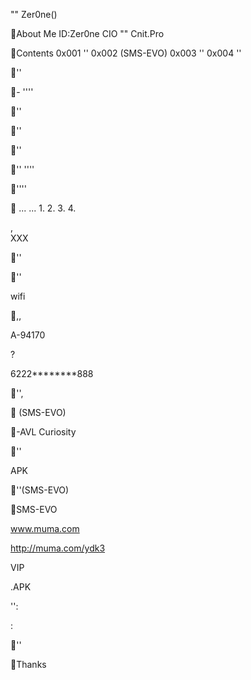 ""
Zer0ne()

About Me
 ID:Zer0ne CIO "" Cnit.Pro

Contents
0x001 '' 0x002 (SMS-EVO) 0x003 '' 0x004 ''

''

-
'''' 

  

''

''

''

''
''''

''''

 


















... ... 1. 2. 3. 4.


,   
 XXX  



''


 







''
  

 wifi 

,,





A-94170

?



6222********888

'',





  

  

  







  


 (SMS-EVO)

-AVL Curiosity


    

''











APK





''(SMS-EVO)


   


   


   


   

SMS-EVO

www.muma.com

http://muma.com/ydk3

VIP

  


   

   .APK

   



























'':
     

:
     

''

 



 

 

 

 

Thanks

